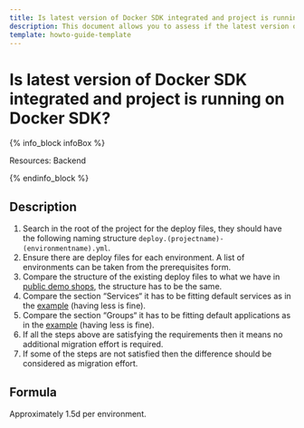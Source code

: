 ```yaml
---
title: Is latest version of Docker SDK integrated and project is running on Docker SDK?
description: This document allows you to assess if the latest version of Docker SDK is integrated in a project.
template: howto-guide-template
---
```


# Is latest version of Docker SDK integrated and project is running on Docker SDK?

{% info_block infoBox %}

Resources: Backend

{% endinfo_block %}

## Description

1. Search in the root of the project for the deploy files, they should have the following naming structure `deploy.(projectname)-(environmentname).yml`.
2. Ensure there are deploy files for each environment. A list of environments can be taken from the prerequisites form.
3. Compare the structure of the existing deploy files to what we have in [public demo shops](https://github.com/spryker-shop/b2c-demo-shop/blob/master/deploy.aws-env-template.yml), the structure has to be the same.
4. Compare the section “Services“ it has to be fitting default services as in the [example](https://github.com/spryker-shop/b2c-demo-shop/blob/master/deploy.aws-env-template.yml) (having less is fine).
5. Compare the section “Groups“ it has to be fitting default applications as in the [example](https://github.com/spryker-shop/b2c-demo-shop/blob/master/deploy.aws-env-template.yml) (having less is fine).
6. If all the steps above are satisfying the requirements then it means no additional migration effort is required.
7. If some of the steps are not satisfied then the difference should be considered as migration effort.

## Formula

Approximately 1.5d per environment.
